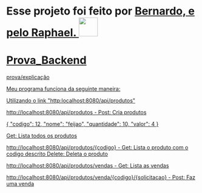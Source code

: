 
<h1> Esse projeto foi feito por <a  href="https://github.com/lcamaraol/">Bernardo, e pelo <a  href="https://github.com/flexxphael/">Raphael. <img  src="https://www.gamerview.com.br/wp-content/uploads/2019/12/dark-souls.gif" width="50px"></h1>


# Prova_Backend
prova/explicação

Meu programa funciona da seguinte maneira:

Utilizando o link "http:localhost:8080/api/produtos"

http://localhost:8080/api/produtos - 
Post: Cria produtos

{
       "codigo": 12,
       "nome": "feijao",
       "quantidade": 10,
       "valor": 4
}

Get: Lista todos os produtos

http://localhost:8080/api/produtos/{codigo} -
Get: Lista o produto com o codigo descrito
Delete: Deleta o produto

http://localhost:8080/api/produtos/vendas -
Get: Lista as vendas

http://localhost:8080/api/produtos/venda/{codigo}/{solicitacao} - 
Post: Faz uma venda

